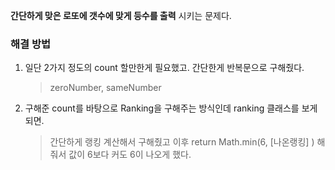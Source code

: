 **간단하게 맞은 로또에 갯수에 맞게 등수를 출력** 시키는 문제다.

### 해결 방법
1. 일단 2가지 정도의 count 할만한게 필요했고. 간단한게 반복문으로 구해줬다.
	> zeroNumber, sameNumber

2. 구해준 count를 바탕으로 Ranking을 구해주는 방식인데 ranking 클래스를 보게되면.
	> 간단하게 랭킹 계산해서 구해줬고 이후  return Math.min(6, [나온랭킹] ) 해줘서 값이 6보다 커도 6이 나오게 했다.
